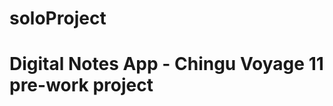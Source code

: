 # soloProject
# Digital Notes App - Chingu Voyage 11 pre-work project
<!-- This projet is about cloning google font home page. It is done with vanilla HTML, CSS and JavaScript.

THE USE FOR THE

1. One can search for a font and filter through the list by typing the font name (First search bar)
2. One can type some text (any type of text) in the search bar and when typing your text, it will at the same time show in the cards (second search bar)
3. One can change the font size of the text. Use the select options to update the text size as you fit.
4. We can change the home page background color to either “Black” or  “White” by clicking on the two round buttons stick to each other. We can notice one button is black and the other one is white.
5. We can also decide to change the view to a list mode by clicking on the list icon
6. At last, we can reset the text inside the cards by clicking on the reset button 



RESOURCES:
Font awesome:
Google fonts


REQUIREMENTS:

Structure

 1. Header with minor navigation (Logo and Catalog/Featured/Articles/About link list)
 2. Nav with Major navigation / page-manipulation (search, custom text, font-size, dark/light mode, grid/list mode, and reset)
 3. Main section to contain the font cards
 4. Font cards which display the Font Name, the font creator, the sample text, and an add button
 5. Footer section with your developer information
Style

 1. Sample text in each card should be displayed in the corresponding font
 2. Buttons/links should be evident (make sure the cursor changes, etc.)
 3. Implement a way to handle overflow from sample text in font cards, as the font size is adjustable
Functionality

 1. Text typed into the custom text (type something) box should immediately change the sample text displayed in each font card
 2. The sample text should return to the default sample if the input box (type something) no longer has any input (ex. input == "")
 3. Font size chooser should have at least four sizes and should immediately change the sample text font size in each font card
 4. Implement the clickable 'reset' icon on the far right of the major navigation; it should make the page appear as if the user reloaded the page (do not actually reload the page) -->
